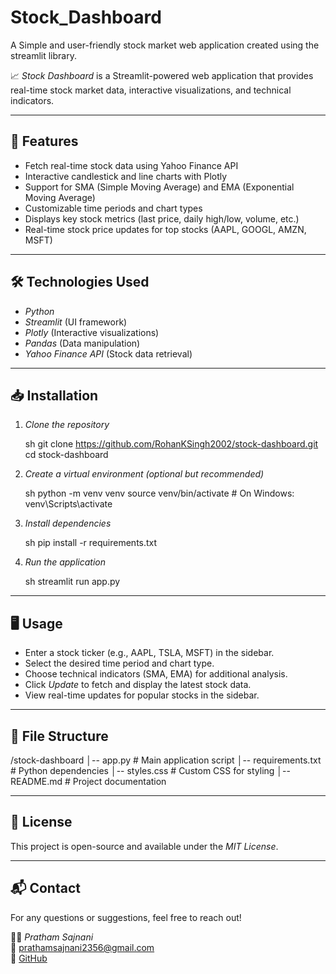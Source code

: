 # Stock_Dashboard
A Simple and user-friendly stock market web application created using the streamlit library.

📈 *Stock Dashboard* is a Streamlit-powered web application that provides real-time stock market data, interactive visualizations, and technical indicators.

---

## 🚀 Features

- Fetch real-time stock data using Yahoo Finance API
- Interactive candlestick and line charts with Plotly
- Support for SMA (Simple Moving Average) and EMA (Exponential Moving Average)
- Customizable time periods and chart types
- Displays key stock metrics (last price, daily high/low, volume, etc.)
- Real-time stock price updates for top stocks (AAPL, GOOGL, AMZN, MSFT)

---

## 🛠 Technologies Used

- *Python*
- *Streamlit* (UI framework)
- *Plotly* (Interactive visualizations)
- *Pandas* (Data manipulation)
- *Yahoo Finance API* (Stock data retrieval)

---

## 📥 Installation

1. *Clone the repository*

   sh
   git clone https://github.com/RohanKSingh2002/stock-dashboard.git
   cd stock-dashboard
   

2. *Create a virtual environment (optional but recommended)*

   sh
   python -m venv venv
   source venv/bin/activate  # On Windows: venv\Scripts\activate
   

3. *Install dependencies*

   sh
   pip install -r requirements.txt
   

4. *Run the application*

   sh
   streamlit run app.py
   

---

## 🖥 Usage

- Enter a stock ticker (e.g., AAPL, TSLA, MSFT) in the sidebar.
- Select the desired time period and chart type.
- Choose technical indicators (SMA, EMA) for additional analysis.
- Click *Update* to fetch and display the latest stock data.
- View real-time updates for popular stocks in the sidebar.

---

## 📄 File Structure


/stock-dashboard
│-- app.py                # Main application script
│-- requirements.txt      # Python dependencies
│-- styles.css            # Custom CSS for styling
│-- README.md             # Project documentation


---

## 📜 License

This project is open-source and available under the *MIT License*.

---

## 📬 Contact

For any questions or suggestions, feel free to reach out!

👨‍💻 *Pratham Sajnani*\
📧 [prathamsajnani2356@gmail.com](mailto\:prathamsajnani@gmail.com)\
🐙 [GitHub](https://github.com/Pratham200320)
